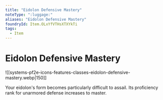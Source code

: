 ```yaml
---
title: "Eidolon Defensive Mastery"
noteType: ":luggage:"
aliases: "Eidolon Defensive Mastery"
foundryId: Item.OLxYfVTHsXTXYkTi
tags:
  - Item
---
```


# Eidolon Defensive Mastery
![[systems-pf2e-icons-features-classes-eidolon-defensive-mastery.webp|150]]

Your eidolon's form becomes particularly difficult to assail. Its proficiency rank for unarmored defense increases to master.
